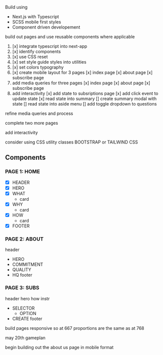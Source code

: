 Build using

- Next.js with Typescript
- SCSS mobile first styles
- Component driven developement

build out pages and use reusable components where applicable

1. [x] integrate typescript into next-app
1. [x] identify components
1. [x] use CSS reset
1. [x] set style guide styles into utilities
1. [x] set colors typography
1. [x] create mobile layout for 3 pages
       [x] index page
       [x] about page
       [x] subscribe page
1. add media queries for three pages
   [x] index page
   [x] about page
   [x] subscribe page
1. add interactivity
   [x] add state to subsriptions page
   [x] add click event to update state
   [x] read state into summary
   [] create summary modal with state
   [] read state into aside menu
   [] add toggle dropdown to questions

refine media queries and process

complete two more pages

add interactivity

consider using CSS utility classes
BOOTSTRAP or TAILWIND CSS

## Components

### PAGE 1: HOME

- [x] HEADER
- [x] HERO
- [x] WHAT
  - card
- [x] WHY
  - card
- [x] HOW
  - card
- [x] FOOTER

### PAGE 2: ABOUT

header

- HERO
- COMMITMENT
- QUALITY
- HQ
  footer

### PAGE 3: SUBS

header
hero
how instr

- SELECTOR
  - OPTION
- CREATE
  footer

build pages responsive so at 667 proportions are the same as at 768

may 20th gameplan

begin building out the about us page in mobile format
